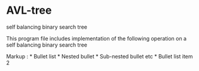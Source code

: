 # AVL-tree
self balancing binary search tree

This program file includes implementation of the following operation on a self balancing binary search tree

 Markup : * Bullet list
              * Nested bullet
                  * Sub-nested bullet etc
          * Bullet list item 2
